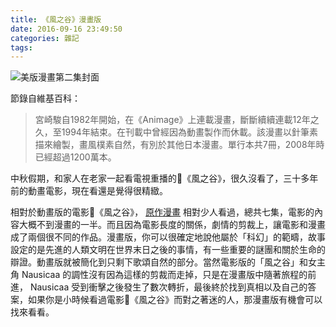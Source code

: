 ```yaml
---
title: 《風之谷》漫畫版
date: 2016-09-16 23:49:50
categories: 雜記
tags:
---
```


![美版漫畫第二集封面](https://c4.staticflickr.com/9/8374/29116857963_dfc68955b4.jpg)

節錄自維基百科：

> 宮崎駿自1982年開始，在《Animage》上連載漫畫，斷斷續續連載12年之久，至1994年結束。在刊載中曾經因為動畫製作而休載。該漫畫以針筆素描來繪製，畫風樸素自然，有別於其他日本漫畫。單行本共7冊，2008年時已經超過1200萬本。

中秋假期，和家人在老家一起看電視重播的《風之谷》，很久沒看了，三十多年前的動畫電影，現在看還是覺得很精緻。

相對於動畫版的電影《風之谷》， [原作漫畫](http://www.books.com.tw/products/0010100851) 相對少人看過，總共七集，電影的內容大概不到漫畫的一半。而且因為電影長度的關係，劇情的剪裁上，讓電影和漫畫成了兩個很不同的作品。漫畫版，你可以很確定地說他屬於「科幻」的範疇，故事設定的是先進的人類文明在世界末日之後的事情，有一些重要的謎團和關於生命的辯證。動畫版就被簡化到只剩下歌頌自然的部分。當然電影版的「風之谷」和女主角 Nausicaa 的調性沒有因為這樣的剪裁而走掉，只是在漫畫版中隨著旅程的前進， Nausicaa 受到衝擊之後發生了數次轉折，最後終於找到真相以及自己的答案，如果你是小時候看過電影《風之谷》而對之著迷的人，那漫畫版有機會可以找來看看。
